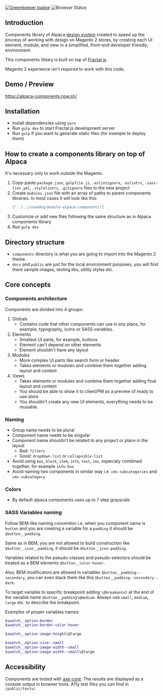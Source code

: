 [![Greenkeeper badge](https://badges.greenkeeper.io/SnowdogApps/magento2-alpaca-components.svg)](https://greenkeeper.io/)
![Browser Status](https://badges.herokuapp.com/browsers?googlechrome=63,64,65,66,67&firefox=58,59&safari=11&iphone=11.2&android=64&iexplore=11&microsoftedge=16)

## Introduction
Components library of Alpaca [design system](https://www.uxpin.com/studio/blog/design-systems-vs-pattern-libraries-vs-style-guides-whats-difference/) created to speed up the process of working with design on Magento 2 stores, by creating each UI element, module, and view in a simplified, front-end developer friendly, environment.

This components liblary is built on top of [Fractal.js](http://fractal.build/guide).

Magento 2 experience isn't required to work with this code.

## Demo / Preview
https://alpaca-components.now.sh/

## Installation
- Install dependencies using `yarn`
- Run `gulp dev` to start Fractal.js development server
- Run `gulp` if you want to generate static files (for example to deploy them)

## How to create a components library on top of Alpaca
It's necessary only to work outside the Magento.
1. Copy-paste `package.json`, `gulpfile.js`, `.eslintignore`, `.eslintrc`, `.sass-lint.yml`, `.stylelintrc`, `.gitignore` files to the new project
2. Create `modules.json` file with an array of paths to parent components libraries.
   In most cases it will look like this:
   ```json
   ["../../snowdog/module-alpaca-components"]
   ```
3. Customize or add new files following the same structure as in Alpaca components library
4. Run `gulp dev`

## Directory structure
- `components` directory is what you are going to import into the Magento 2 theme.
- `docs` and `public` are just for the local environment purposes, you will find there sample images, testing libs, utility styles etc.

## Core concepts
### Components architecture
Components are divided into 4 groups:
1. Globals
   - Contains code that other components can use in any place, for example, typography, icons or SASS variables.
2. Elements
   - Smallest UI parts, for example, buttons
   - Element can't depend on other elements
   - Element shouldn't have any layout
3. Modules
   - More complex UI parts like search form or header
   - Takes elements or modules and combine them together adding layout and context
4. Views
   - Takes elements or modules and combine them together adding final layout and context
   - You should be able to show it to client/PM as a preview of ready to use store
   - You shouldn't create any new UI elements, everything needs to be reusable.

### Naming
* Group name needs to be plural
* Component name needs to be singular
* Component name shouldn't be related to any project or place in the layout
   - Bad: `filters`
   - Good: `dropdown-list` or `collapsible-list`
* Avoid using `box`, `block`, `item`, `info`, `text`, `cms`, especialy combined together, for example `info-box`
* Avoid naming two components in similar way i.e. `cms-subcategories` and `cms-subcategory`

### Colors
* By default alpaca components uses up to 7 step grayscale

### SASS Variables naming

Follow BEM-like naming convention i.e. when you component name is `button` and you are creating a variable for a `padding` it should be `$button__padding`.

Same as in BEM, you are not allowed to build construction like `$button__icon__padding`, it should be `$button__icon-padding`.

Variables related to the pseudo-classes and pseudo-selectors should be treated as a BEM elements `$button__color-hover`.

Also, BEM modificators are allowed in variables `$button__padding--secondary`, you can even stack them like this `$button__padding--secondary--dark`.

To target variable to specific breakpoint adding `\@breakpoint` at the end of the variable name `$button__padding\@medium`. Always use `small`, `medium`, `large` etc. to describe the breakpoint.

Examples of proper variables names:
```scss
$swatch__option-border
$swatch__option-border-color-hover

$swatch__option-image-height\@large

$swatch__option-size--small
$swatch__option-image-width--small
$swatch__option-image-width--small\@large
```

## Accessibility
Components are tested with [axe-core](https://github.com/dequelabs/axe-core). The results are displayed as a console output in browser tools.
A11y test files you can find in `/public/tests/`
